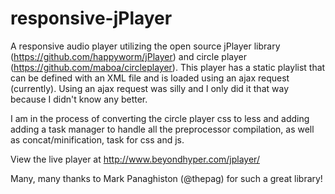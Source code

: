 responsive-jPlayer
==================

A responsive audio player utilizing the open source jPlayer library (<a href="https://github.com/happyworm/jPlayer">https://github.com/happyworm/jPlayer</a>) and circle player (<a href="https://github.com/maboa/circleplayer">https://github.com/maboa/circleplayer</a>). This player has a static playlist that can be defined with an XML file and is loaded using an ajax request (currently). Using an ajax request was silly and I only did it that way because I didn't know any better.

I am in the process of converting the circle player css to less and adding adding a task manager to handle all the preprocessor compilation, as well as concat/minification, task for css and js. 

View the live player at <a href="http://www.beyondhyper.com/jplayer/">http://www.beyondhyper.com/jplayer/</a>

Many, many thanks to Mark Panaghiston (@thepag) for such a great library!
